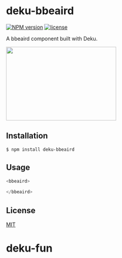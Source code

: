
# deku-bbeaird
[![NPM version][npm-image]][npm-url]
[![license][license-image]][license-url]

A bbeaird component built with Deku.

<img src="" width="300" height="200">

## Installation

    $ npm install deku-bbeaird

## Usage

```js
<bbeaird>
  
</bbeaird>
```

## License

[MIT](https://tldrlegal.com/license/mit-license)

[npm-image]: https://img.shields.io/npm/v/deku-bbeaird.svg?style=flat-square
[npm-url]: https://npmjs.org/package/deku-bbeaird
[license-image]: https://img.shields.io/npm/l/express.svg
[license-url]: https://tldrlegal.com/license/mit-license
# deku-fun

